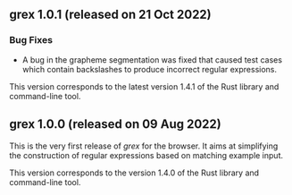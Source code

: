 ## grex 1.0.1 (released on 21 Oct 2022)

### Bug Fixes
- A bug in the grapheme segmentation was fixed that caused test cases which contain backslashes to produce
  incorrect regular expressions.

This version corresponds to the latest version 1.4.1 of the Rust library and command-line tool.

## grex 1.0.0 (released on 09 Aug 2022)

This is the very first release of *grex* for the browser. 
It aims at simplifying the construction of regular expressions based on matching example input.

This version corresponds to the version 1.4.0 of the Rust library and command-line tool.
